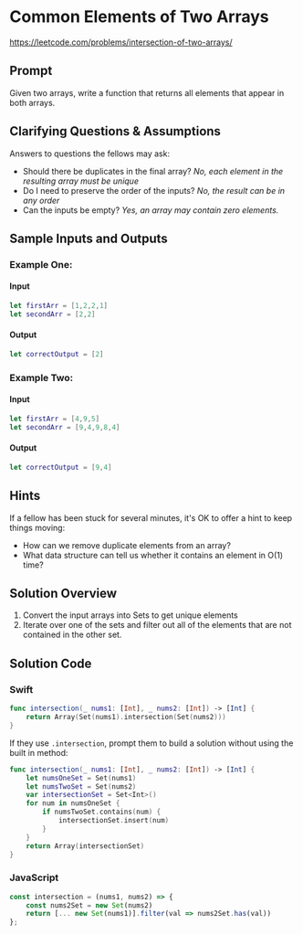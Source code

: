 # Common Elements of Two Arrays

https://leetcode.com/problems/intersection-of-two-arrays/

## Prompt

Given two arrays, write a function that returns all elements that appear in both arrays.

## Clarifying Questions & Assumptions

Answers to questions the fellows may ask:

- Should there be duplicates in the final array? _No, each element in the resulting array must be unique_
- Do I need to preserve the order of the inputs? _No, the result can be in any order_
- Can the inputs be empty? _Yes, an array may contain zero elements._

## Sample Inputs and Outputs

### Example One:

#### Input

```swift
let firstArr = [1,2,2,1]
let secondArr = [2,2]
```

#### Output

```swift
let correctOutput = [2]
```

### Example Two:

#### Input

```swift
let firstArr = [4,9,5]
let secondArr = [9,4,9,8,4]
```

#### Output

```swift
let correctOutput = [9,4]
```

## Hints

If a fellow has been stuck for several minutes, it's OK to offer a hint to keep things moving:

- How can we remove duplicate elements from an array?
- What data structure can tell us whether it contains an element in O(1) time?

## Solution Overview

1. Convert the input arrays into Sets to get unique elements
1. Iterate over one of the sets and filter out all of the elements that are not contained in the other set.

## Solution Code

### Swift

```swift
func intersection(_ nums1: [Int], _ nums2: [Int]) -> [Int] {
    return Array(Set(nums1).intersection(Set(nums2)))
}
```

If they use `.intersection`, prompt them to build a solution without using the built in method:

```swift
func intersection(_ nums1: [Int], _ nums2: [Int]) -> [Int] {
    let numsOneSet = Set(nums1)
    let numsTwoSet = Set(nums2)
    var intersectionSet = Set<Int>()
    for num in numsOneSet {
        if numsTwoSet.contains(num) {
            intersectionSet.insert(num)
        }
    }
    return Array(intersectionSet)
}
```

### JavaScript

```js
const intersection = (nums1, nums2) => {
    const nums2Set = new Set(nums2)
    return [... new Set(nums1)].filter(val => nums2Set.has(val))
};
```
